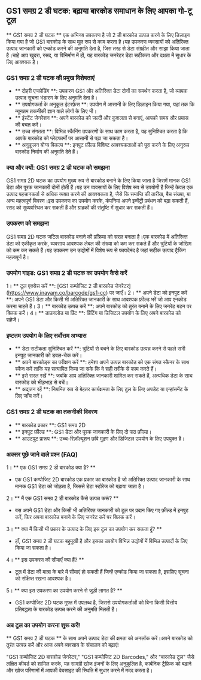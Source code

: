 ## GS1 समग्र 2 डी घटक: बढ़ाया बारकोड समाधान के लिए आपका गो-टू टूल

** GS1 समग्र 2 डी घटक ** एक अभिनव उपकरण है जो 2 डी बारकोड उत्पन्न करने के लिए डिज़ाइन किया गया है जो GS1 बारकोड के साथ मूल रूप से काम करता है।यह उपकरण व्यवसायों को अतिरिक्त उत्पाद जानकारी को एन्कोड करने की अनुमति देता है, जिस तरह से डेटा संग्रहीत और साझा किया जाता है।चाहे आप खुदरा, रसद, या विनिर्माण में हों, यह बारकोड जनरेटर डेटा सटीकता और दक्षता में सुधार के लिए आवश्यक है।

### GS1 समग्र 2 डी घटक की प्रमुख विशेषताएं
- ** दोहरी एन्कोडिंग **: उपकरण GS1 और अतिरिक्त डेटा दोनों का समर्थन करता है, जो व्यापक उत्पाद सूचना भंडारण के लिए अनुमति देता है।
- ** उपयोगकर्ता के अनुकूल इंटरफ़ेस **: उपयोग में आसानी के लिए डिज़ाइन किया गया, यहां तक ​​कि न्यूनतम तकनीकी ज्ञान वाले लोगों के लिए भी।
- ** इंस्टेंट जेनरेशन **: अपने बारकोड को जल्दी और कुशलता से बनाएं, आपको समय और प्रयास की बचत करें।
- ** उच्च संगतता **: विभिन्न स्कैनिंग उपकरणों के साथ काम करता है, यह सुनिश्चित करता है कि आपके बारकोड को प्लेटफार्मों पर आसानी से पढ़ा जा सकता है।
- ** अनुकूलन योग्य विकल्प **: इनपुट फ़ील्ड विशिष्ट आवश्यकताओं को पूरा करने के लिए अनुरूप बारकोड निर्माण की अनुमति देते हैं।

### क्या और क्यों: GS1 समग्र 2 डी घटक को समझना
GS1 समग्र 2D घटक का उपयोग मुख्य रूप से बारकोड बनाने के लिए किया जाता है जिसमें मानक GS1 डेटा और पूरक जानकारी दोनों होती हैं।यह उन व्यवसायों के लिए विशेष रूप से उपयोगी है जिन्हें केवल एक उत्पाद पहचानकर्ता से अधिक व्यक्त करने की आवश्यकता है, जैसे कि समाप्ति की तारीख, बैच संख्या, या अन्य महत्वपूर्ण विवरण।इस उपकरण का उपयोग करके, कंपनियां अपने इन्वेंट्री प्रबंधन को बढ़ा सकती हैं, रसद को सुव्यवस्थित कर सकती हैं और ग्राहकों की संतुष्टि में सुधार कर सकती हैं।

### उपकरण को समझना
GS1 समग्र 2D घटक जटिल बारकोड बनाने की प्रक्रिया को सरल बनाता है।एक बारकोड में अतिरिक्त डेटा को एकीकृत करके, व्यवसाय आवश्यक लेबल की संख्या को कम कर सकते हैं और त्रुटियों के जोखिम को कम कर सकते हैं।यह उपकरण उन उद्योगों में विशेष रूप से फायदेमंद है जहां सटीक उत्पाद ट्रैकिंग महत्वपूर्ण है।

### उपयोग गाइड: GS1 समग्र 2 डी घटक का उपयोग कैसे करें
1। ** टूल एक्सेस करें **: [GS1 कम्पोजिट 2 डी बारकोड जेनरेटर] (https://www.inayam.co/barcode/gs1-cc) पर जाएँ।
2। ** अपने डेटा को इनपुट करें **: अपने GS1 डेटा और किसी भी अतिरिक्त जानकारी के साथ आवश्यक फ़ील्ड भरें जो आप एनकोड करना चाहते हैं।
3। ** बारकोड उत्पन्न करें **: अपने बारकोड को तुरंत बनाने के लिए जनरेट बटन पर क्लिक करें।
4। ** डाउनलोड या प्रिंट **: प्रिंटिंग या डिजिटल उपयोग के लिए अपने बारकोड को सहेजें।

### इष्टतम उपयोग के लिए सर्वोत्तम अभ्यास
- ** डेटा सटीकता सुनिश्चित करें **: त्रुटियों से बचने के लिए बारकोड उत्पन्न करने से पहले सभी इनपुट जानकारी को डबल-चेक करें।
- ** अपने बारकोड्स का परीक्षण करें **: हमेशा अपने उत्पन्न बारकोड को एक संगत स्कैनर के साथ स्कैन करें ताकि यह सत्यापित किया जा सके कि वे सही तरीके से काम करते हैं।
- ** इसे सरल रखें **: जबकि आप अतिरिक्त जानकारी शामिल कर सकते हैं, अत्यधिक डेटा के साथ बारकोड को भीड़भाड़ से बचें।
- ** अद्यतन रहें **: नियमित रूप से बेहतर कार्यक्षमता के लिए टूल के लिए अपडेट या एन्हांसमेंट के लिए जाँच करें।

### GS1 समग्र 2 डी घटक का तकनीकी विवरण
- ** बारकोड प्रकार **: GS1 समग्र 2D
- ** इनपुट फ़ील्ड **: GS1 डेटा और पूरक जानकारी के लिए दो पाठ फ़ील्ड।
- ** आउटपुट प्रारूप **: उच्च-रिज़ॉल्यूशन छवि मुद्रण और डिजिटल उपयोग के लिए उपयुक्त है।

### अक्सर पूछे जाने वाले प्रश्न (FAQ)

1। ** एक GS1 समग्र 2 डी बारकोड क्या है? **
- एक GS1 कम्पोजिट 2D बारकोड एक प्रकार का बारकोड है जो अतिरिक्त उत्पाद जानकारी के साथ मानक GS1 डेटा को जोड़ता है, जिससे डेटा स्टोरेज को बढ़ाया जाता है।

2। ** मैं एक GS1 समग्र 2 डी बारकोड कैसे उत्पन्न करूं? **
- बस अपने GS1 डेटा और किसी भी अतिरिक्त जानकारी को टूल पर प्रदान किए गए फ़ील्ड में इनपुट करें, फिर अपना बारकोड बनाने के लिए जनरेट करें पर क्लिक करें।

3। ** क्या मैं किसी भी प्रकार के उत्पाद के लिए इस टूल का उपयोग कर सकता हूं? **
- हाँ, GS1 समग्र 2 डी घटक बहुमुखी है और इसका उपयोग विभिन्न उद्योगों में विभिन्न उत्पादों के लिए किया जा सकता है।

4। ** इस उपकरण की सीमाएँ क्या हैं? **
- टूल में डेटा की मात्रा के बारे में सीमाएं हो सकती हैं जिन्हें एन्कोड किया जा सकता है, इसलिए सूचना को संक्षिप्त रखना आवश्यक है।

5। ** क्या इस उपकरण का उपयोग करने से जुड़ी लागत है? **
- GS1 कम्पोजिट 2D घटक मुफ्त में उपलब्ध है, जिससे उपयोगकर्ताओं को बिना किसी वित्तीय प्रतिबद्धता के बारकोड उत्पन्न करने की अनुमति मिलती है।

### अब टूल का उपयोग करना शुरू करें!
** GS1 समग्र 2 डी घटक ** के साथ अपने उत्पाद डेटा की क्षमता को अनलॉक करें।अपने बारकोड को तुरंत उत्पन्न करें और आज अपने व्यवसाय के संचालन को बढ़ाएं!

"GS1 कम्पोजिट 2D बारकोड जेनरेटर," "GS1 कम्पोजिट 2D Barcodes," और "बारकोड टूल" जैसे लक्षित कीवर्ड को शामिल करके, यह सामग्री खोज इंजनों के लिए अनुकूलित है, कार्बनिक ट्रैफ़िक को बढ़ाने और खोज परिणामों में आपकी वेबसाइट की स्थिति में सुधार करने में मदद करता है।